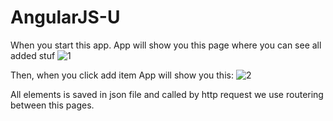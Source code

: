 # AngularJS-U

When you start this app. App will show you this page where you can see all added stuf
![1](https://user-images.githubusercontent.com/7759870/34086733-352d8ea6-e396-11e7-8e4e-6f418ac911b3.png)

Then, when you click add item
App will show you this:
![2](https://user-images.githubusercontent.com/7759870/34086754-5aa6d1d8-e396-11e7-90ff-446573e83d74.png)



All elements is saved in json file and called by http request we use routering between this pages.

